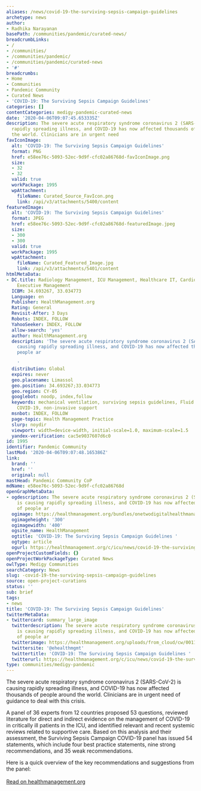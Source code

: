 ```yaml
---
aliases: /news/covid-19-the-surviving-sepsis-campaign-guidelines
archetype: news
author:
- Radhika Narayanan
basePath: /communities/pandemic/curated-news/
breadcrumbLinks:
- /
- /communities/
- /communities/pandemic/
- /communities/pandemic/curated-news
- '#'
breadcrumbs:
- Home
- Communities
- Pandemic Community
- Curated News
- 'COVID-19: The Surviving Sepsis Campaign Guidelines'
categories: []
contentCategories: medigy-pandemic-curated-news
date: '2020-04-06T09:07:45.653335Z'
description: The severe acute respiratory syndrome coronavirus 2 (SARS-CoV-2) is causing
  rapidly spreading illness, and COVID-19 has now affected thousands of people around
  the world. Clinicians are in urgent need
favIconImage:
  alt: 'COVID-19: The Surviving Sepsis Campaign Guidelines'
  format: PNG
  href: e58ee76c-5093-52ec-9d9f-cfc02a86768d-favIconImage.png
  size:
  - 32
  - 32
  valid: true
  workPackage: 1995
  wpAttachment:
    fileName: Curated_Source_FavIcon.png
    link: /api/v3/attachments/5400/content
featuredImage:
  alt: 'COVID-19: The Surviving Sepsis Campaign Guidelines'
  format: JPEG
  href: e58ee76c-5093-52ec-9d9f-cfc02a86768d-featuredImage.jpeg
  size:
  - 300
  - 300
  valid: true
  workPackage: 1995
  wpAttachment:
    fileName: Curated_Featured_Image.jpg
    link: /api/v3/attachments/5401/content
htmlMetaData:
- DC.title: Radiology Management, ICU Management, Healthcare IT, Cardiology Management,
    Executive Management
  ICBM: 34.693267, 33.034773
  Language: en
  Publisher: HealthManagement.org
  Rating: General
  Revisit-After: 3 Days
  Robots: INDEX, FOLLOW
  YahooSeeker: INDEX, FOLLOW
  allow-search: 'yes'
  author: HealthManagement.org
  description: 'The severe acute respiratory syndrome coronavirus 2 (SARS-CoV-2) is
    causing rapidly spreading illness, and COVID-19 has now affected thousands of
    people ar

    '
  distribution: Global
  expires: never
  geo.placename: Limassol
  geo.position: 34.693267;33.034773
  geo.region: CY-05
  googlebot: noodp, index,follow
  keywords: mechanical ventilation, surviving sepsis guidelines, Fluid therapy, Coronavirus,
    COVID-19, non-invasive support
  msnbot: INDEX, FOLLOW
  page-topic: Health Management Practice
  slurp: noydir
  viewport: width=device-width, initial-scale=1.0, maximum-scale=1.5
  yandex-verification: cac5e9037607d6c0
id: 1995
identifier: Pandemic Community
lastMod: '2020-04-06T09:07:48.165386Z'
link:
  brand: ''
  href: ''
  original: null
mastHead: Pandemic Community CoP
mdName: e58ee76c-5093-52ec-9d9f-cfc02a86768d
openGraphMetaData:
- ogdescription: The severe acute respiratory syndrome coronavirus 2 (SARS-CoV-2)
    is causing rapidly spreading illness, and COVID-19 has now affected thousands
    of people ar
  ogimage: https://healthmanagement.org/bundles/onetwodigitalhealthmanagement/img/healthmanagement_logo_square.jpg
  ogimageheight: '300'
  ogimagewidth: '400'
  ogsite_name: HealthManagement
  ogtitle: 'COVID-19: The Surviving Sepsis Campaign Guidelines '
  ogtype: article
  ogurl: https://healthmanagement.org/c/icu/news/covid-19-the-surviving-sepsis-campaign-guidelines
openProjectCustomFields: {}
openProjectWorkPackageType: Curated News
owlType: Medigy Communities
searchCategory: News
slug: -covid-19-the-surviving-sepsis-campaign-guidelines
source: open-project-curations
status: ''
sub: brief
tags:
- news
title: 'COVID-19: The Surviving Sepsis Campaign Guidelines'
twitterMetaData:
- twittercard: summary_large_image
  twitterdescription: The severe acute respiratory syndrome coronavirus 2 (SARS-CoV-2)
    is causing rapidly spreading illness, and COVID-19 has now affected thousands
    of people ar
  twitterimage: https://healthmanagement.org/uploads/from_cloud/cw/00116580_cw_image_wi_80f61eb2047beecc3bfbee8d3e91d9fa.jpg
  twittersite: '@ehealthmgmt'
  twittertitle: 'COVID-19: The Surviving Sepsis Campaign Guidelines '
  twitterurl: https://healthmanagement.org/c/icu/news/covid-19-the-surviving-sepsis-campaign-guidelines
type: communities/medigy-pandemic
---
```


The severe acute respiratory syndrome coronavirus 2 (SARS-CoV-2) is causing rapidly spreading illness, and COVID-19 has now affected thousands of people around the world. Clinicians are in urgent need of guidance to deal with this crisis. 

A panel of 36 experts from 12 countries proposed 53 questions, reviewed literature for direct and indirect evidence on the management of COVID-19 in critically ill patients in the ICU, and identified relevant and recent systemic reviews related to supportive care. Based on this analysis and their assessment, the Surviving Sepsis Campaign COVID-19 panel has issued 54 statements, which include four best practice statements, nine strong recommendations, and 35 weak recommendations. 

Here is a quick overview of the key recommendations and suggestions from the panel:
<br><br><a target="_blank" href=https://healthmanagement.org/c/icu/news/covid-19-the-surviving-sepsis-campaign-guidelines>Read on healthmanagement.org</a>